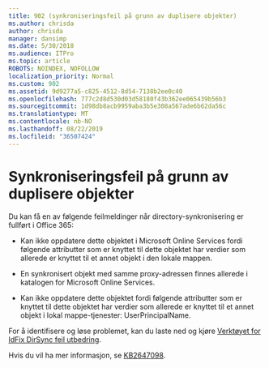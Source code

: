 ```yaml
---
title: 902 (synkroniseringsfeil på grunn av duplisere objekter)
ms.author: chrisda
author: chrisda
manager: dansimp
ms.date: 5/30/2018
ms.audience: ITPro
ms.topic: article
ROBOTS: NOINDEX, NOFOLLOW
localization_priority: Normal
ms.custom: 902
ms.assetid: 9d9277a5-c825-4512-8d54-7138b2ee0c40
ms.openlocfilehash: 777c2d8d530d03d58180f43b362ee065439b56b3
ms.sourcegitcommit: 1d98db8acb9959aba3b5e308a567ade6b62da56c
ms.translationtype: MT
ms.contentlocale: nb-NO
ms.lasthandoff: 08/22/2019
ms.locfileid: "36507424"
---
```

# <a name="sync-errors-due-to-duplicate-objects"></a>Synkroniseringsfeil på grunn av duplisere objekter

Du kan få en av følgende feilmeldinger når directory-synkronisering er fullført i Office 365:

- Kan ikke oppdatere dette objektet i Microsoft Online Services fordi følgende attributter som er knyttet til dette objektet har verdier som allerede er knyttet til et annet objekt i den lokale mappen.

- En synkronisert objekt med samme proxy-adressen finnes allerede i katalogen for Microsoft Online Services.

- Kan ikke oppdatere dette objektet fordi følgende attributter som er knyttet til dette objektet har verdier som allerede er knyttet til et annet objekt i lokal mappe-tjenester: UserPrincipalName.

For å identifisere og løse problemet, kan du laste ned og kjøre [Verktøyet for IdFix DirSync feil utbedring](https://www.microsoft.com/download/details.aspx?id=36832).

Hvis du vil ha mer informasjon, se [KB2647098](https://support.microsoft.com/help/2647098/duplicate-or-invalid-attributes-prevent-directory-synchronization-in-o).

